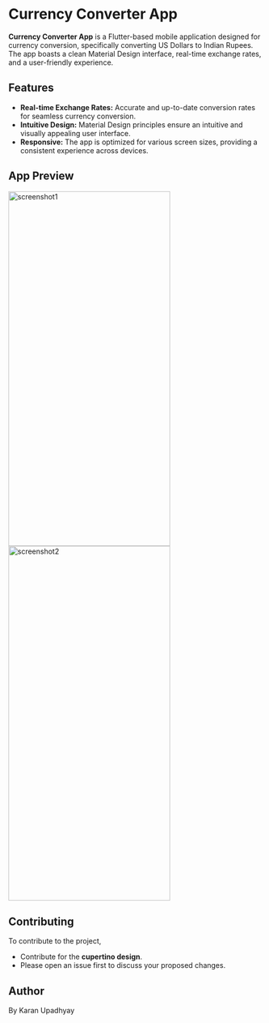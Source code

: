 # Currency Converter App

**Currency Converter App** is a Flutter-based mobile application designed for currency conversion, specifically converting US Dollars to Indian Rupees. The app boasts a clean Material Design interface, real-time exchange rates, and a user-friendly experience.

## Features

- **Real-time Exchange Rates:** Accurate and up-to-date conversion rates for seamless currency conversion.
- **Intuitive Design:** Material Design principles ensure an intuitive and visually appealing user interface.
- **Responsive:** The app is optimized for various screen sizes, providing a consistent experience across devices.

## App Preview

<img src="https://github.com/karanupd12/Currency_Converter_app/assets/130437928/44c874b8-2a47-476c-8d72-0608dc3a3308" alt="screenshot1" width="320" height="700">
<img src="https://github.com/karanupd12/Currency_Converter_app/assets/130437928/4a87f189-1c1d-4168-8c90-c62932697070" alt="screenshot2" width="320" height="700">

## Contributing

To contribute to the project, 
- Contribute for the **cupertino design**.
- Please open an issue first to discuss your proposed changes.

## Author

By Karan Upadhyay
